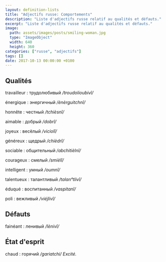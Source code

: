 ```yaml
---
layout: definition-lists
title: "Adjectifs russe: Comportements"
description: "Liste d'adjectifs russe relatif au qualités et défauts."
excerpt: "Liste d'adjectifs russe relatif au qualités et défauts."
image:
  path: assets/images/posts/smiling-woman.jpg
  type: "ImageObject"
  width: 640
  height: 360
categories: ["russe", "adjectifs"]
tags: []
date: 2017-10-13 00:00:00 +0100
---
```


## Qualités

travailleur
: трудолюбивый
*/troudolioubivî/*

énergique
: энергичный
*/ènèrguitchnî/*

honnête
: честный
*/tchièsnî/*

aimable
: добрый
*/dobrî/*

joyeux
: весёлый
*/viciolî/*

généreux
: щедрый
*/chièdrî/*

sociable
: общительный
*/abchitièlnî/*

courageux
: смелый
*/smièlî/*

intelligent
: умный
*/oumnî/*

talentueux
: талантливый
*/talanᵉtlivî/*

éduqué
: воспитанный
*/vaspitanî/*

poli
: вежливый
*/viéjlivî/*


## Défauts

fainéant
: ленивый
*/lènivî/*


## État d'esprit

chaud
: горячий
*/gariatchi/ Excité.*
